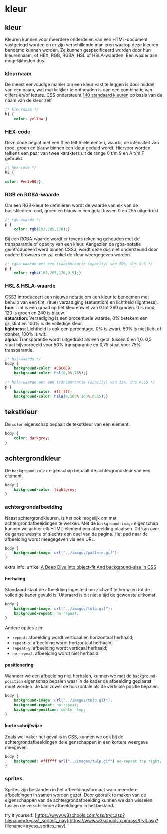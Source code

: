 # kleur

## kleur

Kleuren kunnen voor meerdere onderdelen van een HTML-document vastgelegd worden en er zijn verschillende manieren waarop deze kleuren benoemd kunnen worden. Ze kunnen gespecificeerd worden door hun kleurennaam, of HEX, RGB, RGBA, HSL of HSLA-waarden. Een waaier aan mogelijkheden dus.

### kleurnaam

De meest eenvoudige manier om een kleur vast te leggen is door middel van een naam, wat makkelijker te onthouden is dan een combinatie van cijfers en/of letters. CSS ondersteunt [140 standaard kleuren](https://www.w3schools.com/colors/colors_names.asp) op basis van de naam van de kleur zelf

```css
/* kleurnaam */
h1 {
    color: yellow;}
```

### HEX-code

Deze code begint met een # en telt 6-elementen, waarbij de intensiteit van rood, groen en blauw binnen een kleur geduid wordt. Hiervoor worden telkens een paar van twee karakters uit de range 0 t/m 9 en A t/m F gebruikt.

```css
/* hex-code */
h2 {
    
color: #ee3e80;}
```

### RGB en RGBA-waarde

Om een RGB-kleur te definiëren wordt de waarde van elk van de basiskleuren rood, groen en blauw in een getal tussen 0 en 255 uitgedrukt.

```css
/* rgb-waarde */
p {
    color: rgb(102,205,170);}
```

Bij een RGBA-waarde wordt er tevens rekening gehouden met de transparantie of opacity van een kleur. Aangezien de rgba-notatie geïntroduceerd werd binnen CSS3, wordt deze dus niet ondersteund door oudere browsers en zal enkel de kleur weergegeven worden.

```css
/* rgba-waarde met een transparantie (opacity) van 50%, dus 0.5 */
p {
    color: rgba(102,205,170,0.5);} 
```

### HSL & HSLA-waarde

CSS3 introduceert een nieuwe notatie om een kleur te benoemen met behulp van een tint, (**h**ue) verzadiging (**s**aturation) en lichtheid (**l**ightness).\
**hue**: Tint is een graad op het kleurenwiel van 0 tot 360 graden. 0 is rood, 120 is groen en 240 is blauw.\
**saturation**: Verzadiging is een procentuele waarde, 0% betekent een grijstint en 100% is de volledige kleur.\
**lightness**: Lichtheid is ook een percentage, 0% is zwart, 50% is niet licht of donker, 100% is wit.\
**alpha**: Transparantie wordt uitgedrukt als een getal tussen 0 en 1,0. 0,5 staat bijvoorbeeld voor 50% transparantie en 0,75 staat voor 75% transparantie.

```css
/* hsl-waarde */
body {
    background-color: #C8C8C8;
    background-color: hsl(0,0%,78%);}
    
/* hsla-waarde met een transparantie (opacity) van 15%, dus 0.15 */
p {
    background-color: #ffffff;
    background-color: hsla(0,100%,100%,0.15);}
```

## tekstkleur

De `color` eigenschap bepaalt de tekstkleur van een element.

```css
body {
    color: darkgrey;
}
```

## achtergrondkleur

De `background-color` eigenschap bepaalt de achtergrondkleur van een element.

```css
body {
    background-color: lightgrey;
}
```

### achtergrondafbeelding

Naast achtergrondkleuren, is het ook mogelijk om met achtergrondafbeeldingen te werken. Met de `background-image` eigenschap kunnen we achter elk HTML-element een afbeelding plaatsen. Dit kan over de ganse website of slechts een deel van de pagina. Het pad naar de afbeelding wordt meegegeven via een URL.

```css
body { 
    background-image: url("../images/pattern.gif");
}
```

extra info: artikel [A Deep Dive Into object-fit And background-size In CSS](https://www.smashingmagazine.com/2021/10/object-fit-background-size-css/)

#### herhaling

Standaard staat de afbeelding ingesteld om zichzelf te herhalen tot de volledige kader gevuld is. Uiteraard is dit niet altijd de gewenste uitkomst.

```css
body {
    background-image: url("../images/tulp.gif");
    background-repeat: no-repeat;
}
```

Andere opties zijn:

* `repeat`: afbeelding wordt verticaal en horizontaal herhaald;
* `repeat-x`: afbeelding wordt horizontaal herhaald;
* `repeat-y`: afbeelding wordt verticaal herhaald;
* `no-repeat`: afbeelding wordt niet herhaald.

#### positionering

Wanneer we een afbeelding niet herhalen, kunnen we met de `background-position` eigenschap bepalen waar in de kader de afbeelding geplaatst moet worden. Je kan zowel de horizontale als de verticale positie bepalen.

```css
body {
    background-image: url("../images/tulp.gif");
    background-repeat: no-repeat;
    background-position: center top;
}
```

#### korte schrijfwijze

Zoals wel vaker het geval is in CSS, kunnen we ook bij de achtergrondafbeeldingen de eigenschappen in een kortere weergave meegeven.

```css
body {
    background: #ffffff url("../images/tulp.gif") no-repeat top right;
}
```

### sprites

Sprites zijn bestanden in het afbeeldingsformaat waar meerdere afbeeldingen in samen worden gezet. Door gebruik te maken van de eigenschappen van de achtergrondafbeelding kunnen we dan wisselen tussen de verschillende afbeeldingen in het bestand.

try it yourself: [https://www.w3schools.com/css/tryit.asp?filename=trycss\_sprites\_nav](https://www.w3schools.com/css/tryit.asp?filename=trycss_sprites_nav)

